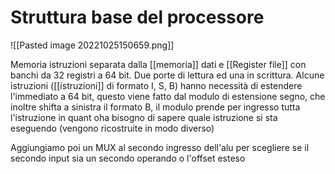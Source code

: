 # Struttura base del processore

![[Pasted image 20221025150659.png]] 

Memoria istruzioni separata dalla [[memoria]] dati e [[Register file]] con banchi da 32 registri a 64 bit. Due porte di lettura ed una in scrittura.
Alcune istruzioni ([[istruzioni]] di formato I, S, B) hanno necessità di estendere l'immediato a 64 bit, questo viene fatto dal modulo di estensione segno, che inoltre shifta a sinistra il formato B, il modulo prende per ingresso tutta l'istruzione in quant oha bisogno di sapere quale istruzione si sta eseguendo (vengono ricostruite in modo diverso)

Aggiungiamo poi un MUX al secondo ingresso dell'alu per scegliere se il secondo input sia un secondo operando o l'offset esteso